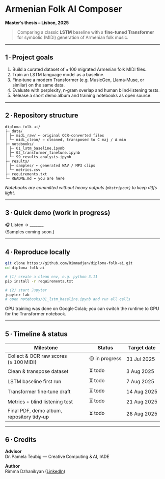# Armenian Folk AI Composer  
**Master’s thesis – Lisbon, 2025**

> Comparing a classic **LSTM** baseline with a **fine‑tuned Transformer** for symbolic
> (MIDI) generation of Armenian folk music.

---

## 1 · Project goals
1. Build a curated dataset of ≈ 100 migrated Armenian folk MIDI files.  
2. Train an LSTM language model as a baseline.  
3. Fine‑tune a modern Transformer (e.g. MusicGen, Llama‑Muse, or similar) on the same data.  
4. Evaluate with perplexity, n‑gram overlap and human blind‑listening tests.  
5. Release a short demo album and training notebooks as open source.

---

## 2 · Repository structure
```
diploma-folk-ai/
├─ data/
│ ├─ midi_raw/ ← original OCR‑converted files
│ └─ midi_clean/ ← cleaned, transposed to C maj / A min
├─ notebooks/
│ ├─ 01_lstm_baseline.ipynb
│ ├─ 02_transformer_finetune.ipynb
│ └─ 99_results_analysis.ipynb
├─ results/
│ ├─ samples/ ← generated WAV / MP3 clips
│ └─ metrics.csv
├─ requirements.txt
└─ README.md ← you are here
```


_Notebooks are committed without heavy outputs (`nbstripout`) to keep diffs light._

---

## 3 · Quick demo (work in progress)

🎧 Listen → _______  
(Samples coming soon.)

---

## 4 · Reproduce locally

```bash
git clone https://github.com/Rimmadjan/diploma-folk-ai.git
cd diploma-folk-ai

# (1) create a clean env, e.g. python 3.11
pip install -r requirements.txt

# (2) start Jupyter
jupyter lab
# open notebooks/01_lstm_baseline.ipynb and run all cells
```

GPU training was done on Google Colab; you can switch the runtime to GPU for the Transformer notebook.

---

## 5 · Timeline & status

| Milestone                                 | Status | Target date |
|-------------------------------------------|--------|-------------|
| Collect & OCR raw scores (≥ 100 MIDI)     | 🟡 in progress | 31 Jul 2025 |
| Clean & transpose dataset                 | ⏳ todo | 3 Aug 2025 |
| LSTM baseline first run                   | ⏳ todo | 7 Aug 2025 |
| Transformer fine‑tune draft               | ⏳ todo | 14 Aug 2025 |
| Metrics + blind listening test            | ⏳ todo | 21 Aug 2025 |
| Final PDF, demo album, repository tidy‑up | ⏳ todo | 28 Aug 2025 |

---

## 6 · Credits

**Advisor**  
Dr. Pamela Teubig — Creative Computing & AI, IADE  

**Author**  
Rimma Dzhanikyan ([LinkedIn](https://www.linkedin.com/in/rimma-djanikyan/))



